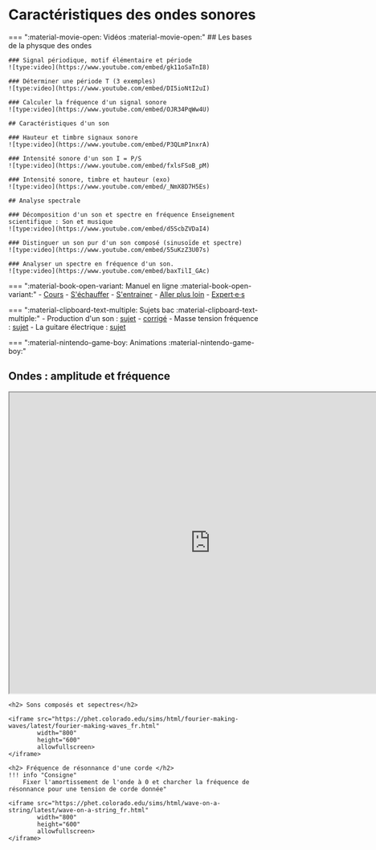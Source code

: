# Caractéristiques des ondes sonores

=== ":material-movie-open: Vidéos :material-movie-open:"
    ## Les bases de la physque des ondes

    ### Signal périodique, motif élémentaire et période
    ![type:video](https://www.youtube.com/embed/gk11oSaTnI8)

    ### Déterminer une période T (3 exemples) 
    ![type:video](https://www.youtube.com/embed/DI5ioNtI2uI)

    ### Calculer la fréquence d'un signal sonore
    ![type:video](https://www.youtube.com/embed/OJR34PqWw4U)

    ## Caractéristiques d'un son

    ### Hauteur et timbre signaux sonore
    ![type:video](https://www.youtube.com/embed/P3QLmP1nxrA)

    ### Intensité sonore d'un son I = P/S
    ![type:video](https://www.youtube.com/embed/fxlsFSoB_pM)

    ### Intensité sonore, timbre et hauteur (exo)
    ![type:video](https://www.youtube.com/embed/_NmX8D7H5Es)

    ## Analyse spectrale

    ### Décomposition d'un son et spectre en fréquence Enseignement scientifique : Son et musique
    ![type:video](https://www.youtube.com/embed/d5ScbZVDaI4)

    ### Distinguer un son pur d'un son composé (sinusoïde et spectre)
    ![type:video](https://www.youtube.com/embed/55uKzZ3U07s)

    ### Analyser un spectre en fréquence d'un son.
    ![type:video](https://www.youtube.com/embed/baxTilI_GAc)



=== ":material-book-open-variant: Manuel en ligne :material-book-open-variant:"
    - [Cours](https://www.lelivrescolaire.fr/page/6967771)
    - [S'échauffer](https://www.lelivrescolaire.fr/page/6967789)
    - [S'entrainer](https://www.lelivrescolaire.fr/page/6967865)
    - [Aller plus loin](https://www.lelivrescolaire.fr/page/6967913)
    - [Expert·e·s](https://www.lelivrescolaire.fr/page/6967939)


=== ":material-clipboard-text-multiple: Sujets bac :material-clipboard-text-multiple:"
    - Production d'un son : [sujet](/assets/sujets/es/1re/ProductionSon-1ereSon-Sujet.pdf) - [corrigé](/assets/sujets/es/1re/1EnsSci-Correction-ProductionSon.pdf)
    - Masse tension fréquence : [sujet](/assets/sujets/es/1re/MasseTensionFrequence-1ereSon-Sujet.pdf)
    - La guitare électrique : [sujet](/assets/sujets/es/1re/GuitareElectrique-1ereSon-Sujet.pdf)

=== ":material-nintendo-game-boy: Animations :material-nintendo-game-boy:"
    <h2> Ondes : amplitude et fréquence</h2>
    <iframe src="https://phet.colorado.edu/sims/html/waves-intro/latest/waves-intro_fr.html"
            width="800"
            height="600"
            allowfullscreen>
    </iframe>

    <h2> Sons composés et sepectres</h2>

    <iframe src="https://phet.colorado.edu/sims/html/fourier-making-waves/latest/fourier-making-waves_fr.html"
            width="800"
            height="600"
            allowfullscreen>
    </iframe>

    <h2> Fréquence de résonnance d'une corde </h2>
    !!! info "Consigne"
        Fixer l'amortissement de l'onde à 0 et charcher la fréquence de résonnance pour une tension de corde donnée"
        
    <iframe src="https://phet.colorado.edu/sims/html/wave-on-a-string/latest/wave-on-a-string_fr.html"
            width="800"
            height="600"
            allowfullscreen>
    </iframe>
